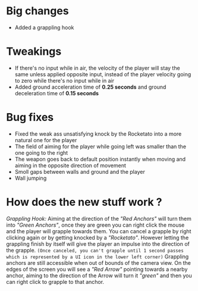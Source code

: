 # **Big changes**
- Added a grappling hook

# **Tweakings**
- If there's no input while in air, the velocity of the player will stay the same unless applied opposite input, instead of the player velocity going to zero while there's no input while in air
- Added ground acceleration time of **0.25 seconds** and ground deceleration time of **0.15 seconds**

# **Bug fixes**
- Fixed the weak ass unsatisfying knock by the Rocketato into a more natural one for the player
- The field of aiming for the player while going left was smaller than the one going to the right
- The weapon goes back to default position instantly when moving and aiming in the opposite direction of movement
- Smoll gaps between walls and ground and the player
- Wall jumping


# **How does the new stuff work ?**
*Grappling Hook:*
Aiming at the direction of the *"Red Anchors"* will turn them into *"Green Anchors"*, once they are green you can right click the mouse and the player will grapple towards them. 
You can cancel a grapple by right clicking again or by getting knocked by a *"Rocketato"*. However letting the grappling finish by itself will give the player an impulse into the direction of the grapple. `(Once canceled, you can't grapple until 1 second passes which is represented by a UI icon in the lower left corner)`
Grappling anchors are still accessible when out of bounds of the camera view. On the edges of the screen you will see a *"Red Arrow"* pointing towards a nearby anchor, aiming to the direction of the Arrow will turn it *"green"* and then you can right click to grapple to that anchor.
